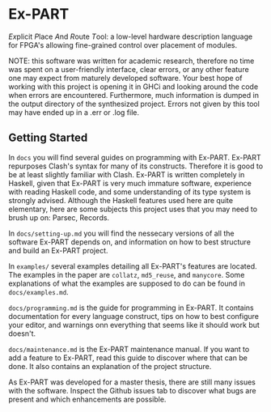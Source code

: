 # Ex-PART

*Ex*plicit *P*lace *A*nd *R*oute *T*ool: a low-level hardware description language for FPGA's allowing fine-grained control over placement of modules.

NOTE: this software was written for academic research, therefore no time was spent on a user-friendly interface, clear errors, or any other feature one may expect from maturely developed software. Your best hope of working with this project is opening it in GHCi and looking around the code when errors are encountered. Furthermore, much information is dumped in the output directory of the synthesized project. Errors not given by this tool may have ended up in a .err or .log file. 

## Getting Started

In `docs` you will find several guides on programming with Ex-PART. Ex-PART repurposes Clash's syntax for many of its constructs. Therefore it is good to be at least slightly familiar with Clash. Ex-PART is written completely in Haskell, given that Ex-PART is very much immature software, experience with reading Haskell code, and some understanding of its type system is strongly advised. Although the Haskell features used here are quite elementary, here are some subjects this project uses that you may need to brush up on: Parsec, Records.

In `docs/setting-up.md` you will find the nessecary versions of all the software Ex-PART depends on, and information on how to best structure and build an Ex-PART project.

In `examples/` several examples detailing all Ex-PART's features are located. The examples in the paper are `collatz`, `md5_reuse`, and `manycore`. Some explanations of what the examples are supposed to do can be found in `docs/examples.md`.

`docs/programming.md` is the guide for programming in Ex-PART. It contains documentation for every language construct, tips on how to best configure your editor, and warnings onn everything that seems like it should work but doesn't.

`docs/maintenance.md` is the Ex-PART maintenance manual. If you want to add a feature to Ex-PART, read this guide to discover where that can be done. It also contains an explanation of the project structure.

As Ex-PART was developed for a master thesis, there are still many issues with the software. Inspect the Github issues tab to discover what bugs are present and which enhancements are possible.